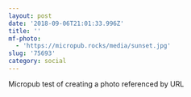 ```yaml
---
layout: post
date: '2018-09-06T21:01:33.996Z'
title: ''
mf-photo:
  - 'https://micropub.rocks/media/sunset.jpg'
slug: '75693'
category: social
---
```

Micropub test of creating a photo referenced by URL
